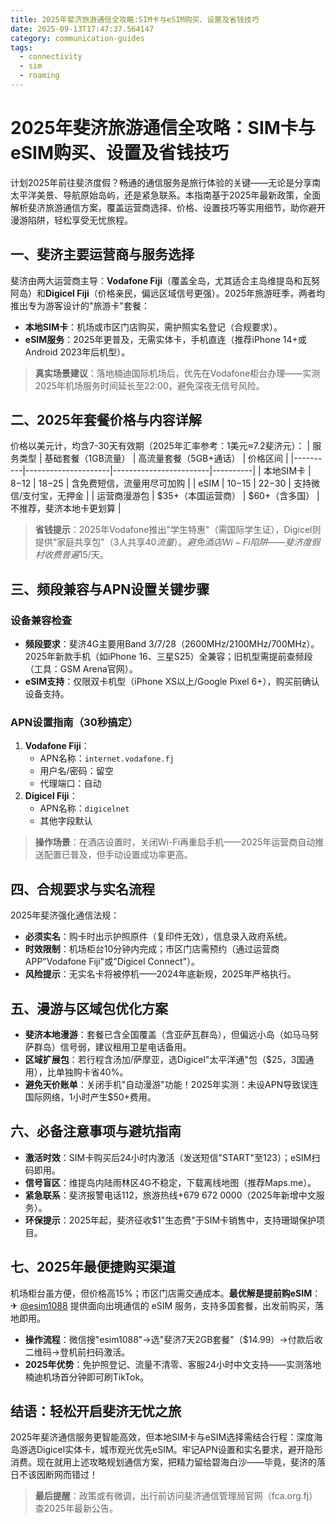 ```yaml
---
title: 2025年斐济旅游通信全攻略:SIM卡与eSIM购买、设置及省钱技巧
date: 2025-09-13T17:47:37.564147
category: communication-guides
tags:
  - connectivity
  - sim
  - roaming
---
```


# 2025年斐济旅游通信全攻略：SIM卡与eSIM购买、设置及省钱技巧

计划2025年前往斐济度假？畅通的通信服务是旅行体验的关键——无论是分享南太平洋美景、导航原始岛屿，还是紧急联系。本指南基于2025年最新政策，全面解析斐济旅游通信方案，覆盖运营商选择、价格、设置技巧等实用细节，助你避开漫游陷阱，轻松享受无忧旅程。

## 一、斐济主要运营商与服务选择
斐济由两大运营商主导：**Vodafone Fiji**（覆盖全岛，尤其适合主岛维提岛和瓦努阿岛）和**Digicel Fiji**（价格亲民，偏远区域信号更强）。2025年旅游旺季，两者均推出专为游客设计的"旅游卡"套餐：
- **本地SIM卡**：机场或市区门店购买，需护照实名登记（合规要求）。
- **eSIM服务**：2025年更普及，无需实体卡，手机直连（推荐iPhone 14+或Android 2023年后机型）。

> **真实场景建议**：落地楠迪国际机场后，优先在Vodafone柜台办理——实测2025年机场服务时间延长至22:00，避免深夜无信号风险。

## 二、2025年套餐价格与内容详解
价格以美元计，均含7-30天有效期（2025年汇率参考：1美元≈7.2斐济元）：
| 服务类型 | 基础套餐（1GB流量） | 高流量套餐（5GB+通话） | 价格区间 |
|----------|---------------------|------------------------|----------|
| 本地SIM卡 | $8-$12 | $18-$25 | 含免费短信，流量用尽可加购 |
| eSIM | $10-$15 | $22-$30 | 支持微信/支付宝，无押金 |
| 运营商漫游包 | $35+（本国运营商） | $60+（含多国） | 不推荐，斐济本地卡更划算 |

> **省钱提示**：2025年Vodafone推出"学生特惠"（需国际学生证），Digicel则提供"家庭共享包"（3人共享$40流量）。避免酒店Wi-Fi陷阱——斐济度假村收费普遍$15/天。

## 三、频段兼容与APN设置关键步骤
### 设备兼容检查
- **频段要求**：斐济4G主要用Band 3/7/28（2600MHz/2100MHz/700MHz）。2025年新款手机（如iPhone 16、三星S25）全兼容；旧机型需提前查频段（工具：GSM Arena官网）。
- **eSIM支持**：仅限双卡机型（iPhone XS以上/Google Pixel 6+），购买前确认设备支持。

### APN设置指南（30秒搞定）
1. **Vodafone Fiji**：  
   - APN名称：`internet.vodafone.fj`  
   - 用户名/密码：留空  
   - 代理端口：自动
2. **Digicel Fiji**：  
   - APN名称：`digicelnet`  
   - 其他字段默认  
> **操作场景**：在酒店设置时，关闭Wi-Fi再重启手机——2025年运营商自动推送配置已普及，但手动设置成功率更高。

## 四、合规要求与实名流程
2025年斐济强化通信法规：
- **必须实名**：购卡时出示护照原件（复印件无效），信息录入政府系统。
- **时效限制**：机场柜台10分钟内完成；市区门店需预约（通过运营商APP"Vodafone Fiji"或"Digicel Connect"）。
- **风险提示**：无实名卡将被停机——2024年底新规，2025年严格执行。

## 五、漫游与区域包优化方案
- **斐济本地漫游**：套餐已含全国覆盖（含亚萨瓦群岛），但偏远小岛（如马马努萨群岛）信号弱，建议租用卫星电话备用。
- **区域扩展包**：若行程含汤加/萨摩亚，选Digicel"太平洋通"包（$25，3国通用），比单独购卡省40%。
- **避免天价账单**：关闭手机"自动漫游"功能！2025年实测：未设APN导致误连国际网络，1小时产生$50+费用。

## 六、必备注意事项与避坑指南
- **激活时效**：SIM卡购买后24小时内激活（发送短信"START"至123）；eSIM扫码即用。
- **信号盲区**：维提岛内陆雨林区4G不稳定，下载离线地图（推荐Maps.me）。
- **紧急联系**：斐济报警电话112，旅游热线+679 672 0000（2025年新增中文服务）。
- **环保提示**：2025年起，斐济征收$1"生态费"于SIM卡销售中，支持珊瑚保护项目。

## 七、2025年最便捷购买渠道
机场柜台虽方便，但价格高15%；市区门店需交通成本。**最优解是提前购eSIM**：  
✈ [@esim1088](https://t.me/s/esim1088) 提供面向出境通信的 eSIM 服务，支持多国套餐，出发前购买，落地即用。  
- **操作流程**：微信搜"esim1088"→选"斐济7天2GB套餐"（$14.99）→付款后收二维码→登机前扫码激活。  
- **2025年优势**：免护照登记、流量不清零、客服24小时中文支持——实测落地楠迪机场首分钟即可刷TikTok。

## 结语：轻松开启斐济无忧之旅
2025年斐济通信服务更智能高效，但本地SIM卡与eSIM选择需结合行程：深度海岛游选Digicel实体卡，城市观光优先eSIM。牢记APN设置和实名要求，避开隐形消费。现在就用上述攻略规划通信方案，把精力留给碧海白沙——毕竟，斐济的落日不该因断网而错过！  
> **最后提醒**：政策或有微调，出行前访问斐济通信管理局官网（fca.org.fj）查2025年最新公告。